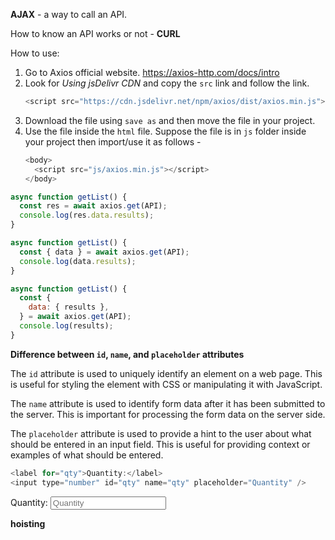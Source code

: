 **AJAX** - a way to call an API.

How to know an API works or not - **CURL**

How to use:

1. Go to Axios official website. https://axios-http.com/docs/intro
2. Look for _Using jsDelivr CDN_ and copy the `src` link and follow the link.
   ```js
   <script src="https://cdn.jsdelivr.net/npm/axios/dist/axios.min.js"></script>
   ```
3. Download the file using `save as` and then move the file in your project.
4. Use the file inside the `html` file. Suppose the file is in `js` folder inside your project then import/use it as follows -
   ```js
   <body>
     <script src="js/axios.min.js"></script>
   </body>
   ```

```js
async function getList() {
  const res = await axios.get(API);
  console.log(res.data.results);
}

async function getList() {
  const { data } = await axios.get(API);
  console.log(data.results);
}

async function getList() {
  const {
    data: { results },
  } = await axios.get(API);
  console.log(results);
}
```

**Difference between `id`, `name`, and `placeholder` attributes**

The `id` attribute is used to uniquely identify an element on a web page. This is useful for styling the element with CSS or manipulating it with JavaScript.

The `name` attribute is used to identify form data after it has been submitted to the server. This is important for processing the form data on the server side.

The `placeholder` attribute is used to provide a hint to the user about what should be entered in an input field. This is useful for providing context or examples of what should be entered.

```js
<label for="qty">Quantity:</label>
<input type="number" id="qty" name="qty" placeholder="Quantity" />
```

<label for="qty">Quantity:</label>
<input type="number" id="qty" name="qty" placeholder="Quantity" />

**hoisting**
